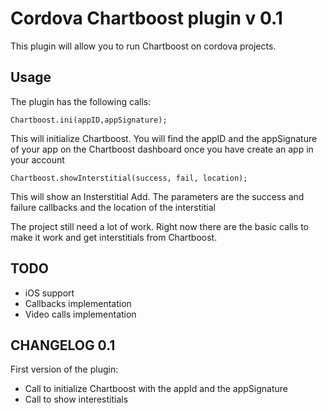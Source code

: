 Cordova Chartboost plugin v 0.1
=============

This plugin will allow you to run Chartboost on cordova projects. 

Usage
-------

The plugin has the following calls:

	Chartboost.ini(appID,appSignature); 

This will initialize Chartboost. You will find the appID and the appSignature of your app on the Chartboost dashboard once you have create an app in your account

	Chartboost.showInterstitial(success, fail, location);

This will show an Insterstitial Add. The parameters are the success and failure callbacks and the location of the interstitial

The project still need a lot of work. Right now there are the basic calls to make it work and get interstitials from Chartboost.

TODO
------

- iOS support
- Callbacks implementation
- Video calls implementation


CHANGELOG 0.1
-------------

First version of the plugin:
- Call to initialize Chartboost with the appId and the appSignature
- Call to show interestitials 


